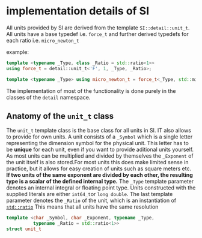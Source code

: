 # implementation details of SI

All units provided by SI are derived from the template `SI::detail::unit_t`. All units have a base typedef i.e. `force_t` and further derived typedefs for each ratio i.e. `micro_newton_t`

example:
```cpp
template <typename _Type, class _Ratio = std::ratio<1>>
using force_t = detail::unit_t<'F', 1, _Type, _Ratio>;

template <typename _Type> using micro_newton_t = force_t<_Type, std::micro>;
```

The implementation of most of the functionality is done purely in the classes of the `detail` namespace. 

## Anatomy of the `unit_t` class

The `unit_t` template class is the base class for all units in SI. IT also allows to provide for own units. 
A unit consists of a `_Symbol` which is a single letter representing the dimension symbol for the physical unit. This letter has to be **unique** for each unit, even if you want to provide aditional units yourself. 
As most units can be multiplied and divided by themselves the `_Exponent` of the unit itself is also stored.For most units this does make limited sense in practice, but it  allows for easy creation of units such as square meters etc. **If two units of the same exponent are divided by each other, the resulting type is a scalar of the defined internal type.**
The `_Type` template parameter denotes an internal integral or floating point type. Units constructed with the supplied literals are either `int64_t`or `long double`. 
The last template parameter denotes the `_Ratio` of the unit, which is an instantiation of [`std::ratio`](https://en.cppreference.com/w/cpp/numeric/ratio/ratio) This means that all units have the same resolution 

```cpp
template <char _Symbol, char _Exponent, typename _Type,
          typename _Ratio = std::ratio<1>>
struct unit_t
```





